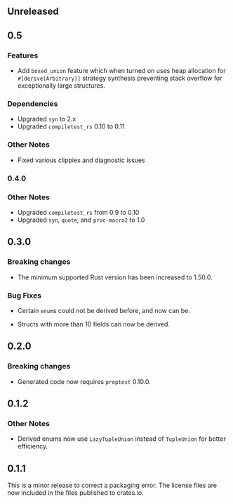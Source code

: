## Unreleased

## 0.5

### Features

- Add `boxed_union` feature which when turned on uses heap allocation for
  `#[derive(Arbitrary)]` strategy synthesis preventing stack overflow for
  exceptionally large structures.

### Dependencies

- Upgraded `syn` to 2.x
- Upgraded `compiletest_rs` 0.10 to 0.11

### Other Notes

- Fixed various clippies and diagnostic issues

### 0.4.0

### Other Notes

- Upgraded `compiletest_rs` from 0.9 to 0.10
- Upgraded `syn`, `quote`, and `proc-macro2` to 1.0

## 0.3.0

### Breaking changes

- The minimum supported Rust version has been increased to 1.50.0.

### Bug Fixes

- Certain `enum`s could not be derived before, and now can be.

- Structs with more than 10 fields can now be derived.

## 0.2.0

### Breaking changes

- Generated code now requires `proptest` 0.10.0.

## 0.1.2

### Other Notes

- Derived enums now use `LazyTupleUnion` instead of `TupleUnion` for better
  efficiency.

## 0.1.1

This is a minor release to correct a packaging error. The license files are now
included in the files published to crates.io.
